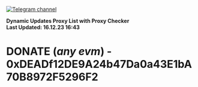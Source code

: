 [![Telegram channel](https://img.shields.io/endpoint?url=https://runkit.io/damiankrawczyk/telegram-badge/branches/master?url=https://t.me/n4z4v0d)](https://t.me/n4z4v0d) 

**Dynamic Updates Proxy List with Proxy Checker**  
**Last Updated: 16.12.23 16:43**

# DONATE (_any evm_) - 0xDEADf12DE9A24b47Da0a43E1bA70B8972F5296F2
